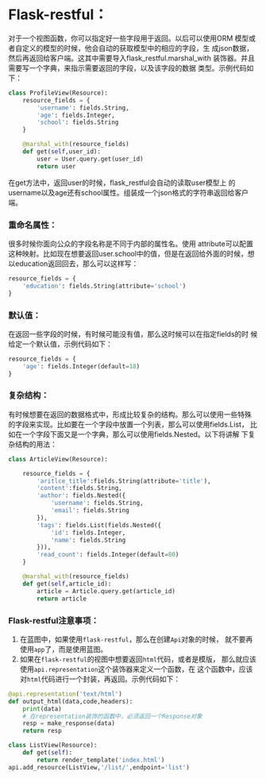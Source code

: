 # Flask-restful：

对于一个视图函数，你可以指定好一些字段用于返回。以后可以使用ORM
模型或者自定义的模型的时候，他会自动的获取模型中的相应的字段，生
成json数据，然后再返回给客户端。这其中需要导入flask_restful.marshal_with
装饰器。并且需要写一个字典，来指示需要返回的字段，以及该字段的数据
类型。示例代码如下：
```python
class ProfileView(Resource):
    resource_fields = {
        'username': fields.String,
        'age': fields.Integer,
        'school': fields.String
    }

    @marshal_with(resource_fields)
    def get(self,user_id):
        user = User.query.get(user_id)
        return user
```
在get方法中，返回user的时候，flask_restful会自动的读取user模型上
的username以及age还有school属性。组装成一个json格式的字符串返回给客户端。

### 重命名属性：

很多时候你面向公众的字段名称是不同于内部的属性名。使用 attribute可以配置
这种映射。比如现在想要返回user.school中的值，但是在返回给外面的时候，想
以education返回回去，那么可以这样写：
```python
resource_fields = {
    'education': fields.String(attribute='school')
}
```

### 默认值：
在返回一些字段的时候，有时候可能没有值，那么这时候可以在指定fields的时
候给定一个默认值，示例代码如下：
```python
resource_fields = {
    'age': fields.Integer(default=18)
}
```

### 复杂结构：
有时候想要在返回的数据格式中，形成比较复杂的结构。那么可以使用一些特殊
的字段来实现。比如要在一个字段中放置一个列表，那么可以使用fields.List，
比如在一个字段下面又是一个字典，那么可以使用fields.Nested。以下将讲解
下复杂结构的用法：
```python
class ArticleView(Resource):

    resource_fields = {
        'aritlce_title':fields.String(attribute='title'),
        'content':fields.String,
        'author': fields.Nested({
            'username': fields.String,
            'email': fields.String
        }),
        'tags': fields.List(fields.Nested({
            'id': fields.Integer,
            'name': fields.String
        })),
        'read_count': fields.Integer(default=80)
    }

    @marshal_with(resource_fields)
    def get(self,article_id):
        article = Article.query.get(article_id)
        return article
```


### Flask-restful注意事项：
1. 在蓝图中，如果使用`flask-restful`，那么在创建`Api`对象的时候，
就不要再使用`app`了，而是使用蓝图。
2. 如果在`flask-restful`的视图中想要返回`html`代码，或者是模版，
那么就应该使用`api.representation`这个装饰器来定义一个函数，在
这个函数中，应该对`html`代码进行一个封装，再返回。示例代码如下：
```python
@api.representation('text/html')
def output_html(data,code,headers):
    print(data)
    # 在representation装饰的函数中，必须返回一个Response对象
    resp = make_response(data)
    return resp

class ListView(Resource):
    def get(self):
        return render_template('index.html')
api.add_resource(ListView,'/list/',endpoint='list')
```